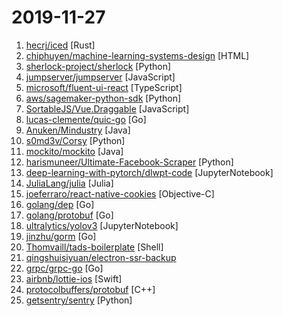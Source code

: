 # 2019-11-27

1. [hecrj/iced](https://github.com/hecrj/iced "A cross-platform GUI library for Rust, inspired by Elm") [Rust]
2. [chiphuyen/machine-learning-systems-design](https://github.com/chiphuyen/machine-learning-systems-design "A booklet on machine learning systems design with exercises") [HTML]
3. [sherlock-project/sherlock](https://github.com/sherlock-project/sherlock "🔎 Find usernames across social networks") [Python]
4. [jumpserver/jumpserver](https://github.com/jumpserver/jumpserver "Jumpserver是全球首款完全开源的堡垒机，是符合 4A 的专业运维审计系统。") [JavaScript]
5. [microsoft/fluent-ui-react](https://github.com/microsoft/fluent-ui-react "A work in progress; please stand by.") [TypeScript]
6. [aws/sagemaker-python-sdk](https://github.com/aws/sagemaker-python-sdk "A library for training and deploying machine learning models on Amazon SageMaker") [Python]
7. [SortableJS/Vue.Draggable](https://github.com/SortableJS/Vue.Draggable "Vue drag-and-drop component based on Sortable.js") [JavaScript]
8. [lucas-clemente/quic-go](https://github.com/lucas-clemente/quic-go "A QUIC implementation in pure go") [Go]
9. [Anuken/Mindustry](https://github.com/Anuken/Mindustry "A sandbox tower defense game") [Java]
10. [s0md3v/Corsy](https://github.com/s0md3v/Corsy "CORS Misconfiguration Scanner") [Python]
11. [mockito/mockito](https://github.com/mockito/mockito "Most popular Mocking framework for unit tests written in Java") [Java]
12. [harismuneer/Ultimate-Facebook-Scraper](https://github.com/harismuneer/Ultimate-Facebook-Scraper "🤖 A bot which scrapes almost everything about a Facebook user's profile including all public posts/statuses available on the user's timeline, uploaded photos, tagged photos, videos, friends list and their profile photos (including Followers, Following, Work Friends, College Friends etc).") [Python]
13. [deep-learning-with-pytorch/dlwpt-code](https://github.com/deep-learning-with-pytorch/dlwpt-code "Code for the book Deep Learning with PyTorch by Eli Stevens and Luca Antiga.") [JupyterNotebook]
14. [JuliaLang/julia](https://github.com/JuliaLang/julia "The Julia Language: A fresh approach to technical computing.") [Julia]
15. [joeferraro/react-native-cookies](https://github.com/joeferraro/react-native-cookies "Cookie manager for React Native") [Objective-C]
16. [golang/dep](https://github.com/golang/dep "Go dependency management tool") [Go]
17. [golang/protobuf](https://github.com/golang/protobuf "Go support for Google's protocol buffers") [Go]
18. [ultralytics/yolov3](https://github.com/ultralytics/yolov3 "YOLOv3 in PyTorch > ONNX > CoreML > iOS") [JupyterNotebook]
19. [jinzhu/gorm](https://github.com/jinzhu/gorm "The fantastic ORM library for Golang, aims to be developer friendly") [Go]
20. [Thomvaill/tads-boilerplate](https://github.com/Thomvaill/tads-boilerplate "Terraform + Ansible + Docker Swarm boilerplate = DevOps on 🔥🔥🔥 | Infrastructure as Code") [Shell]
21. [qingshuisiyuan/electron-ssr-backup](https://github.com/qingshuisiyuan/electron-ssr-backup "electron-ssr原作者删除了这个伟大的项目，故备份了下来，不继续开发,且用且珍惜") 
22. [grpc/grpc-go](https://github.com/grpc/grpc-go "The Go language implementation of gRPC. HTTP/2 based RPC") [Go]
23. [airbnb/lottie-ios](https://github.com/airbnb/lottie-ios "An iOS library to natively render After Effects vector animations") [Swift]
24. [protocolbuffers/protobuf](https://github.com/protocolbuffers/protobuf "Protocol Buffers - Google's data interchange format") [C++]
25. [getsentry/sentry](https://github.com/getsentry/sentry "Sentry is cross-platform application monitoring, with a focus on error reporting.") [Python]
